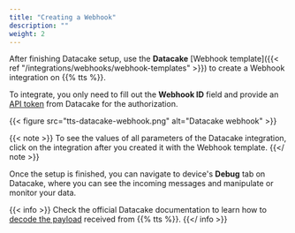 ```yaml
---
title: "Creating a Webhook"
description: ""
weight: 2
---
```


After finishing Datacake setup, use the **Datacake** [Webhook template]({{< ref "/integrations/webhooks/webhook-templates" >}}) to create a Webhook integration on {{% tts %}}.

<!--more-->

To integrate, you only need to fill out the **Webhook ID** field and provide an [API token](https://docs.datacake.de/api/generate-access-token) from Datacake for the authorization.

{{< figure src="tts-datacake-webhook.png" alt="Datacake webhook" >}}

{{< note >}} To see the values of all parameters of the Datacake integration, click on the integration after you created it with the Webhook template. {{</ note >}}

Once the setup is finished, you can navigate to device's **Debug** tab on Datacake, where you can see the incoming messages and manipulate or monitor your data.

{{< info >}} Check the official Datacake documentation to learn how to [decode the payload](https://docs.datacake.de/lorawan/payload-decoders) received from {{% tts %}}. {{</ info >}}

